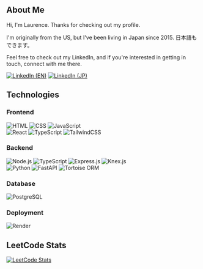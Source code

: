 ## About Me
Hi, I'm Laurence. Thanks for checking out my profile.  

I'm originally from the US, but I've been living in Japan since 2015. 日本語もできます。

Feel free to check out my LinkedIn, and if you're interested in getting in touch, connect with me there. 

[![LinkedIn (EN)](https://img.shields.io/badge/LinkedIn_(EN)%20-%230A66C2.svg?&style=for-the-badge&logo=LinkedIn&logoColor=FFFFFF)](https://www.linkedin.com/in/laurenceagina/?locale=en_US)
[![LinkedIn (JP)](https://img.shields.io/badge/LinkedIn_(JP)%20-%230A66C2.svg?&style=for-the-badge&logo=LinkedIn&logoColor=FFFFFF)](https://www.linkedin.com/in/laurenceagina/?locale=ja_JP)

## Technologies
### Frontend
![HTML](https://img.shields.io/badge/HTML-black?style=for-the-badge&logo=Html5) ![CSS](https://img.shields.io/badge/css-black?style=for-the-badge&logo=css3) ![JavaScript](https://img.shields.io/badge/Javascript-black?style=for-the-badge&logo=javascript) \
![React](https://img.shields.io/badge/React-black?style=for-the-badge&logo=react) ![TypeScript](https://img.shields.io/badge/TypeScript-black?style=for-the-badge&logo=Typescript) ![TailwindCSS](https://img.shields.io/badge/Tailwind_CSS-black?style=for-the-badge&logo=tailwindcss)

### Backend
![Node.js](https://img.shields.io/badge/node.js-black?style=for-the-badge&logo=nodedotjs) ![TypeScript](https://img.shields.io/badge/TypeScript-black?style=for-the-badge&logo=Typescript) ![Express.js](https://img.shields.io/badge/Express.js-black?style=for-the-badge&logo=express) ![Knex.js](https://img.shields.io/badge/Knex.js-black?style=for-the-badge&logo=knexdotjs) \
![Python](https://img.shields.io/badge/Python-black?style=for-the-badge&logo=python) ![FastAPI](https://img.shields.io/badge/FastAPI-black?style=for-the-badge&logo=FastAPI) ![Tortoise ORM](https://img.shields.io/badge/Tortoise_ORM-black?style=for-the-badge&logo=tortoiseorm)

### Database
![PostgreSQL](https://img.shields.io/badge/PostgreSQL-black?style=for-the-badge&logo=postgresql)

### Deployment
![Render](https://img.shields.io/badge/Render-black?style=for-the-badge&logo=render)

## LeetCode Stats
[![LeetCode Stats](https://leetcard.jacoblin.cool/laurencecnerual?theme=dark&font=Zen%20Kaku%20Gothic%20Antique&ext=activity)](https://leetcode.com/laurencecnerual)
